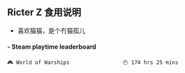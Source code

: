 ## Ricter Z 食用说明
- 喜欢猫猫，是个冇猫孤儿

<!-- steam-box start -->
#### - Steam playtime leaderboard
```text
🎮 World of Warships                 🕘 174 hrs 25 mins
```
<!-- Powered by https://github.com/YouEclipse/steam-box . -->
<!-- steam-box end -->
